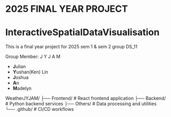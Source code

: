 # 2025 FINAL YEAR PROJECT

# InteractiveSpatialDataVisualisation

This is a final year project for 2025 sem 1 & sem 2 group DS_11

Group Member: J Y J A M
- **J**ulian
- **Y**ushan(Ken) Lin
- **J**oshua
- **A**n
- **M**adelyn


WeatherJYJAM/
├── Frontend/ # React frontend application
├── Backend/ # Python backend services
├── Others/ # Data processing and utilities
└── .github/ # CI/CD workflows